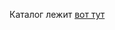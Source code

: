 Каталог лежит [вот тут](https://drive.google.com/drive/folders/1xr9nS-epOVJBURcWqtj4PSJdmbIuS38b?usp=sharing)
